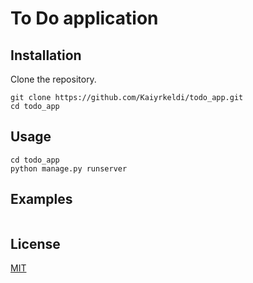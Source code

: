 # To Do application

## Installation

Clone the repository.

~~~
git clone https://github.com/Kaiyrkeldi/todo_app.git
cd todo_app 
~~~

## Usage

~~~
cd todo_app
python manage.py runserver
~~~

## Examples


~~~

~~~

## License
[MIT](https://github.com/Kaiyrkeldi/Scrapper/blob/main/LICENSE)